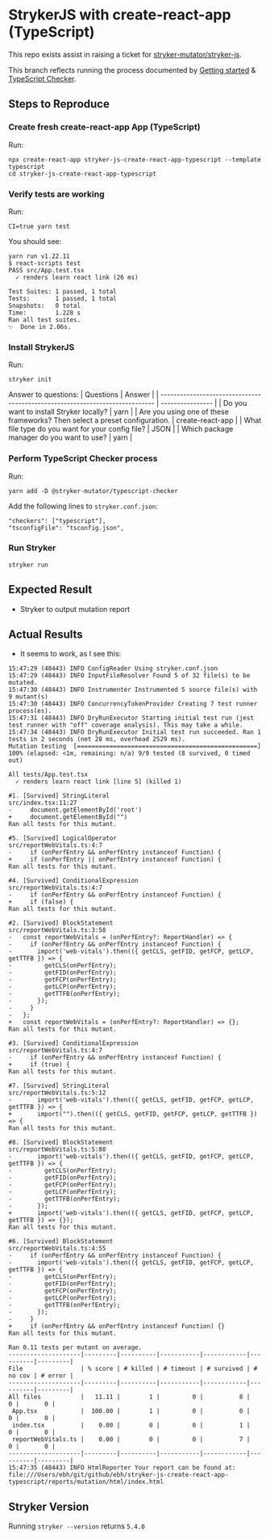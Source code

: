 # StrykerJS with create-react-app (TypeScript)

This repo exists assist in raising a ticket for [stryker-mutator/stryker-js](https://github.com/stryker-mutator/stryker-js).

This branch reflects running the process documented by [Getting started](https://stryker-mutator.io/docs/stryker-js/getting-started) & [TypeScript Checker](https://stryker-mutator.io/docs/stryker-js/typescript-checker).


## Steps to Reproduce

### Create fresh create-react-app App (TypeScript)

Run:
```
npx create-react-app stryker-js-create-react-app-typescript --template typescript
cd stryker-js-create-react-app-typescript
```

### Verify tests are working

Run:
```
CI=true yarn test
```

You should see:
```
yarn run v1.22.11
$ react-scripts test
PASS src/App.test.tsx
  ✓ renders learn react link (26 ms)

Test Suites: 1 passed, 1 total
Tests:       1 passed, 1 total
Snapshots:   0 total
Time:        1.228 s
Ran all test suites.
✨  Done in 2.06s.
```

### Install StrykerJS

Run:
```
stryker init
```

Answer to questions:
| Questions                                                                    | Answer           |
| ---------------------------------------------------------------------------- | ---------------- |
| Do you want to install Stryker locally?                                      |  yarn            |
| Are you using one of these frameworks? Then select a preset configuration.   | create-react-app |
| What file type do you want for your config file?                             | JSON             |
| Which package manager do you want to use?                                    | yarn             |



### Perform TypeScript Checker process

Run:
```
yarn add -D @stryker-mutator/typescript-checker
```

Add the following lines to `stryker.conf.json`:
```
"checkers": ["typescript"],
"tsconfigFile": "tsconfig.json",
```

### Run Stryker

```
stryker run
```

## Expected Result

* Stryker to output mutation report

## Actual Results

* It seems to work, as I see this:

```
15:47:29 (48443) INFO ConfigReader Using stryker.conf.json
15:47:29 (48443) INFO InputFileResolver Found 5 of 32 file(s) to be mutated.
15:47:30 (48443) INFO Instrumenter Instrumented 5 source file(s) with 9 mutant(s)
15:47:30 (48443) INFO ConcurrencyTokenProvider Creating 7 test runner process(es).
15:47:31 (48443) INFO DryRunExecutor Starting initial test run (jest test runner with "off" coverage analysis). This may take a while.
15:47:34 (48443) INFO DryRunExecutor Initial test run succeeded. Ran 1 tests in 2 seconds (net 28 ms, overhead 2529 ms).
Mutation testing  [==================================================] 100% (elapsed: <1m, remaining: n/a) 9/9 tested (8 survived, 0 timed out)

All tests/App.test.tsx
  ✓ renders learn react link [line 5] (killed 1)

#1. [Survived] StringLiteral
src/index.tsx:11:27
-     document.getElementById('root')
+     document.getElementById("")
Ran all tests for this mutant.

#5. [Survived] LogicalOperator
src/reportWebVitals.ts:4:7
-     if (onPerfEntry && onPerfEntry instanceof Function) {
+     if (onPerfEntry || onPerfEntry instanceof Function) {
Ran all tests for this mutant.

#4. [Survived] ConditionalExpression
src/reportWebVitals.ts:4:7
-     if (onPerfEntry && onPerfEntry instanceof Function) {
+     if (false) {
Ran all tests for this mutant.

#2. [Survived] BlockStatement
src/reportWebVitals.ts:3:58
-   const reportWebVitals = (onPerfEntry?: ReportHandler) => {
-     if (onPerfEntry && onPerfEntry instanceof Function) {
-       import('web-vitals').then(({ getCLS, getFID, getFCP, getLCP, getTTFB }) => {
-         getCLS(onPerfEntry);
-         getFID(onPerfEntry);
-         getFCP(onPerfEntry);
-         getLCP(onPerfEntry);
-         getTTFB(onPerfEntry);
-       });
-     }
-   };
+   const reportWebVitals = (onPerfEntry?: ReportHandler) => {};
Ran all tests for this mutant.

#3. [Survived] ConditionalExpression
src/reportWebVitals.ts:4:7
-     if (onPerfEntry && onPerfEntry instanceof Function) {
+     if (true) {
Ran all tests for this mutant.

#7. [Survived] StringLiteral
src/reportWebVitals.ts:5:12
-       import('web-vitals').then(({ getCLS, getFID, getFCP, getLCP, getTTFB }) => {
+       import("").then(({ getCLS, getFID, getFCP, getLCP, getTTFB }) => {
Ran all tests for this mutant.

#8. [Survived] BlockStatement
src/reportWebVitals.ts:5:80
-       import('web-vitals').then(({ getCLS, getFID, getFCP, getLCP, getTTFB }) => {
-         getCLS(onPerfEntry);
-         getFID(onPerfEntry);
-         getFCP(onPerfEntry);
-         getLCP(onPerfEntry);
-         getTTFB(onPerfEntry);
-       });
+       import('web-vitals').then(({ getCLS, getFID, getFCP, getLCP, getTTFB }) => {});
Ran all tests for this mutant.

#6. [Survived] BlockStatement
src/reportWebVitals.ts:4:55
-     if (onPerfEntry && onPerfEntry instanceof Function) {
-       import('web-vitals').then(({ getCLS, getFID, getFCP, getLCP, getTTFB }) => {
-         getCLS(onPerfEntry);
-         getFID(onPerfEntry);
-         getFCP(onPerfEntry);
-         getLCP(onPerfEntry);
-         getTTFB(onPerfEntry);
-       });
-     }
+     if (onPerfEntry && onPerfEntry instanceof Function) {}
Ran all tests for this mutant.

Ran 0.11 tests per mutant on average.
--------------------|---------|----------|-----------|------------|----------|---------|
File                | % score | # killed | # timeout | # survived | # no cov | # error |
--------------------|---------|----------|-----------|------------|----------|---------|
All files           |   11.11 |        1 |         0 |          8 |        0 |       0 |
 App.tsx            |  100.00 |        1 |         0 |          0 |        0 |       0 |
 index.tsx          |    0.00 |        0 |         0 |          1 |        0 |       0 |
 reportWebVitals.ts |    0.00 |        0 |         0 |          7 |        0 |       0 |
--------------------|---------|----------|-----------|------------|----------|---------|
15:47:35 (48443) INFO HtmlReporter Your report can be found at: file:///Users/ebh/git/github/ebh/stryker-js-create-react-app-typescript/reports/mutation/html/index.html
```

## Stryker Version

Running `stryker --version` returns `5.4.0`
